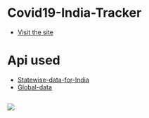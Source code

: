 # Covid19-India-Tracker
* [Visit the site](http://covidindiaa.pythonanywhere.com/)

# Api used
* [Statewise-data-for-India](https://api.covid19india.org/data.json)
* [Global-data](https://corona.lmao.ninja/v2/all)
##
![](https://github.com/prashantpandey9/Covid19-India-tracker/blob/master/tr2.png)
